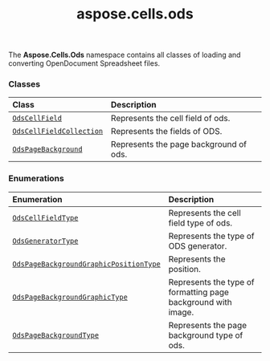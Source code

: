 ﻿---
title: aspose.cells.ods
second_title: Aspose.Cells for Python via .NET API References
description: 
type: docs
weight: 10
url: /aspose.cells.ods/
is_root: false
---

The **Aspose.Cells.Ods**  namespace contains all classes of loading and converting OpenDocument Spreadsheet files.

### Classes
| Class | Description |
| :- | :- |
| [`OdsCellField`](/cells/python-net/aspose.cells.ods/odscellfield) | Represents the cell field of ods. |
| [`OdsCellFieldCollection`](/cells/python-net/aspose.cells.ods/odscellfieldcollection) | Represents the fields of ODS. |
| [`OdsPageBackground`](/cells/python-net/aspose.cells.ods/odspagebackground) | Represents the page background of ods. |


### Enumerations
| Enumeration | Description |
| :- | :- |
| [`OdsCellFieldType`](/cells/python-net/aspose.cells.ods/odscellfieldtype) | Represents the cell field type of ods. |
| [`OdsGeneratorType`](/cells/python-net/aspose.cells.ods/odsgeneratortype) | Represents the type of ODS generator. |
| [`OdsPageBackgroundGraphicPositionType`](/cells/python-net/aspose.cells.ods/odspagebackgroundgraphicpositiontype) | Represents the position. |
| [`OdsPageBackgroundGraphicType`](/cells/python-net/aspose.cells.ods/odspagebackgroundgraphictype) | Represents the type of formatting page background with image. |
| [`OdsPageBackgroundType`](/cells/python-net/aspose.cells.ods/odspagebackgroundtype) | Represents the page background type of ods. |


